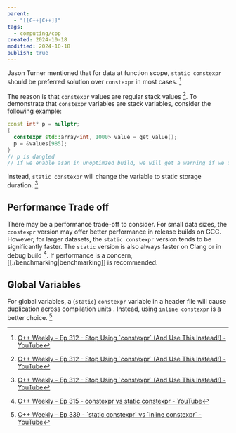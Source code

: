 ```yaml
---
parent:
  - "[[C++|C++]]"
tags:
  - computing/cpp
created: 2024-10-18
modified: 2024-10-18
publish: true
---
```

Jason Turner mentioned that for data at function scope, `static constexpr` should be preferred solution over `constexpr` in most cases. [^1] 

The reason is that `constexpr` values are regular stack values [^1]. To demonstrate that `constexpr` variables are stack variables, consider the following example:

```cpp
const int* p = nullptr;
{
  constexpr std::array<int, 1000> value = get_value();
  p = &values[985];
}
// p is dangled
// If we enable asan in unoptimzed build, we will get a warning if we use p here
```

Instead, `static constexpr` will change the variable to static storage duration. [^1]

## Performance Trade off

There may be a performance trade-off to consider. For small data sizes, the `constexpr` version may offer better performance in release builds on GCC. However, for larger datasets, the `static constexpr` version tends to be significantly faster. The `static` version is also always faster on Clang or in debug build  [^2]. If performance is a concern, [[./benchmarking|benchmarking]] is recommended.

## Global Variables
For global variables, a (`static`) `constexpr` variable in a header file will cause duplication across compilation units . Instead, using `inline constexpr` is a better choice. [^3]

[^1]: [C++ Weekly - Ep 312 - Stop Using \`constexpr\` (And Use This Instead!) - YouTube](https://www.youtube.com/watch?v=4pKtPWcl1Go)
[^2]: [C++ Weekly - Ep 315 - constexpr vs static constexpr - YouTube](https://www.youtube.com/watch?v=IDQ0ng8RIqs)
[^3]: [C++ Weekly - Ep 339 - \`static constexpr\` vs \`inline constexpr\` - YouTube](https://www.youtube.com/watch?v=QVHwOOrSh3w)